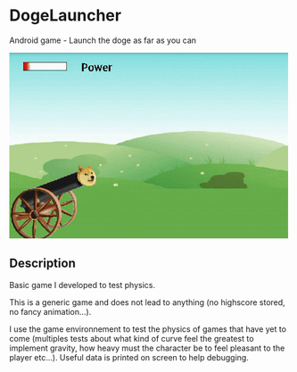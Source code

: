 # DogeLauncher
Android game - Launch the doge as far as you can

![Game demo](https://raw.githubusercontent.com/Betcheg/DogeLauncher/master/demo.gif)

## Description

Basic game I developed to test physics.

This is a generic game and does not lead to anything (no highscore stored, no fancy animation...).

I use the game environnement to test the physics of games that have yet to come (multiples tests about what kind of curve feel the greatest to implement gravity, how heavy must the character be to feel pleasant to the player etc...).
Useful data is printed on screen to help debugging.
